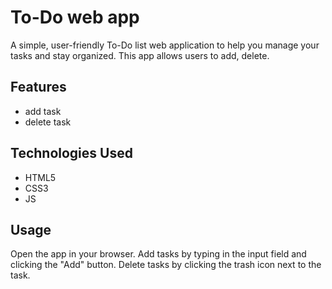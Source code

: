 # To-Do web app
A simple, user-friendly To-Do list web application to help you manage your tasks and stay organized. This app allows users to add, delete.

## Features

- add task
- delete task

## Technologies Used

- HTML5
- CSS3
- JS

## Usage
Open the app in your browser.
Add tasks by typing in the input field and clicking the "Add" button.
Delete tasks by clicking the trash icon next to the task.
